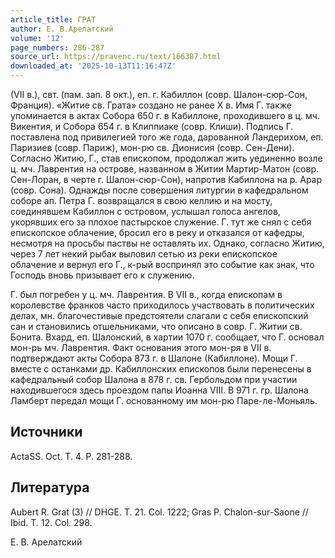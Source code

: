 ```yaml
---
article_title: ГРАТ
author: Е. В.Арелатский
volume: '12'
page_numbers: 286-287
source_url: https://pravenc.ru/text/166387.html
downloaded_at: '2025-10-13T11:16:47Z'
---
```


(VII в.), свт. (пам. зап. 8 окт.), еп. г. Кабиллон (совр. Шалон-сюр-Сон, Франция). «Житие св. Грата» создано не ранее X в. Имя Г. также упоминается в актах Собора 650 г. в Кабиллоне, проходившего в ц. мч. Викентия, и Собора 654 г. в Клиппиаке (совр. Клиши). Подпись Г. поставлена под привилегией того же года, дарованной Ландерихом, еп. Паризиев (совр. Париж), мон-рю св. Дионисия (совр. Сен-Дени). Согласно Житию, Г., став епископом, продолжал жить уединенно возле ц. мч. Лаврентия на острове, названном в Житии Мартир-Матон (совр. Сен-Лоран, в черте г. Шалон-сюр-Сон), напротив Кабиллона на р. Арар (совр. Сона). Однажды после совершения литургии в кафедральном соборе ап. Петра Г. возвращался в свою келлию и на мосту, соединявшем Кабиллон с островом, услышал голоса ангелов, укорявших его за плохое пастырское служение. Г. тут же снял с себя епископское облачение, бросил его в реку и отказался от кафедры, несмотря на просьбы паствы не оставлять их. Однако, согласно Житию, через 7 лет некий рыбак выловил сетью из реки епископское облачение и вернул его Г., к-рый воспринял это событие как знак, что Господь вновь призывает его к служению.

Г. был погребен у ц. мч. Лаврентия. В VII в., когда епископам в королевстве франков часто приходилось участвовать в политических делах, мн. благочестивые предстоятели слагали с себя епископский сан и становились отшельниками, что описано в совр. Г. Житии св. Бонита. Вхард, еп. Шалонский, в хартии 1070 г. сообщает, что Г. основал мон-рь мч. Лаврентия. Факт основания этого мон-ря в VII в. подтверждают акты Собора 873 г. в Шалоне (Кабиллоне). Мощи Г. вместе с останками др. Кабиллонских епископов были перенесены в кафедральный собор Шалона в 878 г. св. Гербольдом при участии находившегося здесь проездом папы Иоанна VIII. В 971 г. гр. Шалона Ламберт передал мощи Г. основанному им мон-рю Паре-ле-Моньяль.

## Источники

ActaSS. Oct. T. 4. P. 281-288.

## Литература

Aubert R. Grat (3) // DHGE. T. 21. Col. 1222; Gras P. Chalon-sur-Saone // Ibid. T. 12. Col. 298.

Е. В.  Арелатский
